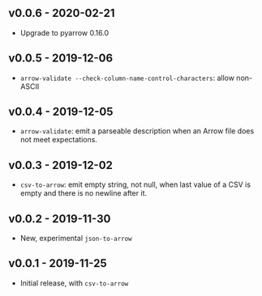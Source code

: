 v0.0.6 - 2020-02-21
-------------------

* Upgrade to pyarrow 0.16.0

v0.0.5 - 2019-12-06
-------------------

* `arrow-validate --check-column-name-control-characters`: allow non-ASCII

v0.0.4 - 2019-12-05
-------------------

* `arrow-validate`: emit a parseable description when an Arrow file does not
  meet expectations.

v0.0.3 - 2019-12-02
-------------------

* `csv-to-arrow`: emit empty string, not null, when last value of a CSV is
  empty and there is no newline after it.

v0.0.2 - 2019-11-30
-------------------

* New, experimental `json-to-arrow`

v0.0.1 - 2019-11-25
-------------------

* Initial release, with `csv-to-arrow`
